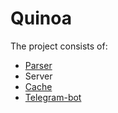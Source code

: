 # Quinoa

The project consists of:<br>
+ [Parser](https://github.com/s-vvardenfell/QuinoaParser)
+ Server
+ [Cache](https://github.com/s-vvardenfell/QuinoaCache)
+ [Telegram-bot](https://github.com/s-vvardenfell/QuinoaTgBot)
<br>